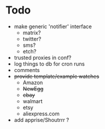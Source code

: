# Todo
- make generic 'notifier' interface
    - matrix?
    - twitter?
    - sms?
    - etch?
- trusted proxies in conf?
- log things to db for cron runs 
- comments
- ~~provide template/example watches~~
    - Amazon
    - ~~NewEgg~~
    - ~~ebay~~
    - walmart
    - etsy
    - aliexpress.com
- add apprise/Shoutrrr ?